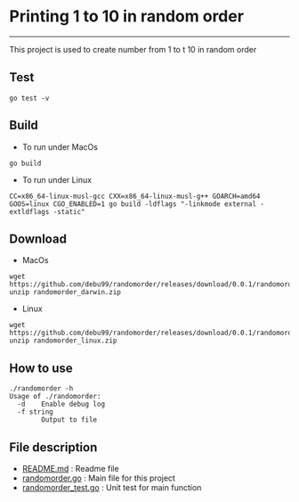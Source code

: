 # Printing 1 to 10 in random order
-----------------------
This project is used to create number from 1 to t 10 in random order


Test
-----------------------
```
go test -v
```

Build
-----------------------
* To run under MacOs
```
go build 
```
* To run under Linux
```
CC=x86_64-linux-musl-gcc CXX=x86_64-linux-musl-g++ GOARCH=amd64 GOOS=linux CGO_ENABLED=1 go build -ldflags "-linkmode external -extldflags -static"
```

Download
-----------------------
* MacOs
```
wget https://github.com/debu99/randomorder/releases/download/0.0.1/randomorder_darwin.zip
unzip randomorder_darwin.zip
```
* Linux
```
wget https://github.com/debu99/randomorder/releases/download/0.0.1/randomorder_linux.zip
unzip randomorder_linux.zip
```

How to use
-----------------------
```
./randomorder -h
Usage of ./randomorder:
  -d    Enable debug log
  -f string
        Output to file
```

File description
-----------------------
* [README.md](./README.md) : Readme file
* [randomorder.go](./randomorder.go) : Main file for this project
* [randomorder_test.go](./randomorder_test.go) : Unit test for main function

